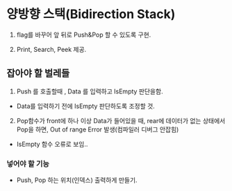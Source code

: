 # 양방향 스택(Bidirection Stack)


1. flag를 바꾸어 앞 뒤로 Push&Pop 할 수 있도록 구현.


2. Print, Search, Peek 제공.


## 잡아야 할 벌레들


1. Push 를 호출할때 , Data 를 입력하고 IsEmpty 판단을함.


 - Data를 입력하기 전에 IsEmpty 판단하도록 조정할 것.
 
 
2. Pop함수가 front에 하나 이상 Data가 들어있을 때, rear에 데이터가 없는
상태에서 Pop을 하면, Out of range Error 발생(컴파일러 디버그 안잡힘)


 - IsEmpty 함수 오류로 보임.. 


### 넣어야 할 기능


- Push, Pop 하는 위치(인덱스) 출력하게 만들기.

